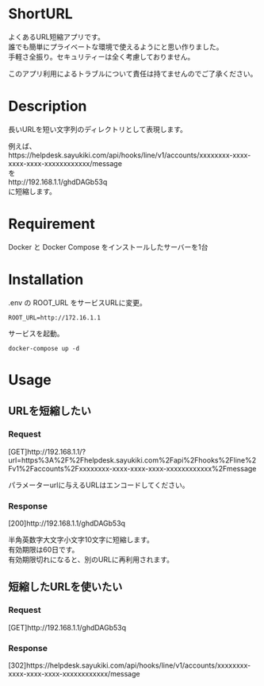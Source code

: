 # ShortURL

よくあるURL短縮アプリです。  
誰でも簡単にプライベートな環境で使えるようにと思い作りました。  
手軽さ全振り。セキュリティーは全く考慮しておりません。  

このアプリ利用によるトラブルについて責任は持てませんのでご了承ください。

# Description

長いURLを短い文字列のディレクトリとして表現します。

例えば、  
https<span>://</span>helpdesk.sayukiki.com/api/hooks/line/v1/accounts/xxxxxxxx-xxxx-xxxx-xxxx-xxxxxxxxxxxx/message  
を  
http<span>://</span>192.168.1.1/ghdDAGb53q  
に短縮します。

# Requirement

Docker と Docker Compose をインストールしたサーバーを1台

# Installation

.env の ROOT_URL をサービスURLに変更。

```
ROOT_URL=http://172.16.1.1
```

サービスを起動。

```
docker-compose up -d
```

# Usage

## URLを短縮したい

### Request

[GET]http<span>://</span>192.168.1.1/?url=https%3A%2F%2Fhelpdesk.sayukiki.com%2Fapi%2Fhooks%2Fline%2Fv1%2Faccounts%2Fxxxxxxxx-xxxx-xxxx-xxxx-xxxxxxxxxxxx%2Fmessage

パラメーターurlに与えるURLはエンコードしてください。

### Response

[200]http<span>://</span>192.168.1.1/ghdDAGb53q

半角英数字大文字小文字10文字に短縮します。  
有効期限は60日です。  
有効期限切れになると、別のURLに再利用されます。

## 短縮したURLを使いたい

### Request

[GET]http<span>://</span>192.168.1.1/ghdDAGb53q

### Response

[302]https<span>://</span>helpdesk.sayukiki.com/api/hooks/line/v1/accounts/xxxxxxxx-xxxx-xxxx-xxxx-xxxxxxxxxxxx/message
